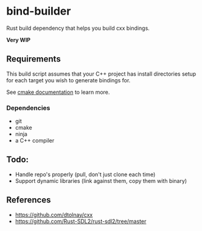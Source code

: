 # bind-builder

Rust build dependency that helps you build cxx bindings.

**Very WIP**

## Requirements

This build script assumes that your C++ project has install directories setup for each target you wish
to generate bindings for.

See [cmake documentation](https://cmake.org/cmake/help/latest/command/install.html) to learn more. 

### Dependencies

- git
- cmake
- ninja
- a C++ compiler

## Todo:

- Handle repo's properly (pull, don't just clone each time)
- Support dynamic libraries (link against them, copy them with binary)

## References

- https://github.com/dtolnay/cxx
- https://github.com/Rust-SDL2/rust-sdl2/tree/master